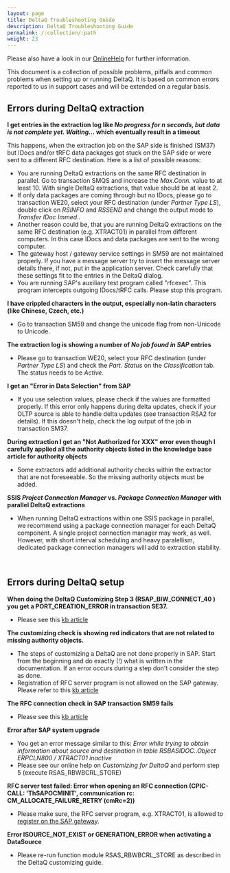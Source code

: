 ```yaml
---
layout: page
title: DeltaQ Troubleshooting Guide
description: DeltaQ Troubleshooting Guide
permalink: /:collection/:path
weight: 23
---
```


Please also have a look in our [OnlineHelp](https://help.theobald-software.com/en/) for further information.

This document is a collection of possible problems, pitfalls and common problems when setting up or running DeltaQ. It is based on common errors reported to us in support cases and will be extended on a regular basis.

## Errors during DeltaQ extraction
**I get entries in the extraction log like *No progress for n seconds, but data is not complete yet. Waiting...* which eventually result in a timeout**

This happens, when the extraction job on the SAP side is finished (SM37) but IDocs and/or tRFC data packages got stuck on the SAP side or were sent to a different RFC destination. Here is a list of possible reasons:

* You are running DeltaQ extractions on the same RFC destination in parallel. Go to transaction SMQS and increase the *Max.Conn.* value to at least 10. With single DeltaQ extractions, that value should be at least 2.
* If only data packages are coming through but no IDocs, please go to transaction WE20, select your RFC destination (under *Partner Type LS*), double click on *RSINFO* and *RSSEND* and change the output mode to *Transfer IDoc Immed.*.
* Another reason could be, that you are running DeltaQ extractions on the same RFC destination (e.g. XTRACT01) in parallel from different computers. In this case IDocs and data packages are sent to the wrong computer.
* The gateway host / gateway service settings in SM59 are not maintained properly. If you have a message server try to insert the message server details there, if not, put in the application server. Check carefully that these settings fit to the entries in the DeltaQ dialog.
* You are running SAP's auxiliary test program called "rfcexec". This program intercepts outgoing IDocs/tRFC calls. Please stop this program.

**I have crippled characters in the output, especially non-latin characters (like Chinese, Czech, etc.)**
* Go to transaction SM59 and change the unicode flag from non-Unicode to Unicode.

**The extraction log is showing a number of  _No job found in SAP_ entries**
* Please go to transaction WE20, select your RFC destination (under *Partner Type LS*) and check the *Part. Status* on the *Classification* tab. The status needs to be *Active*. 

**I get an "Error in Data Selection" from SAP**
* If you use selection values, please check if the values are formatted properly. If this error only happens during delta updates, check if your OLTP source is able to handle delta updates (see transaction RSA2 for details). If this doesn't help, check the log output of the job in transaction SM37.

**During extraction I get an "Not Authorized for XXX" error even though I carefully applied all the authority objects listed in the knowledge base article for authority objects**
* Some extractors add additional authority checks within the extractor that are not foreseeable. So the missing authority objects must be added. 


**SSIS _Project Connection Manager_ vs. _Package Connection Manager_ with parallel DeltaQ extractions**
* When running DeltaQ extractions within one SSIS package in parallel, we recommend using a package connection manager for each DeltaQ component. A single project connection manager may work, as well. 
However, with short interval scheduling and heavy paralellism, dedicated package connection managers will add to extraction stability. 
<br>

## Errors during DeltaQ setup
**When doing the DeltaQ Customizing Step 3 (RSAP_BIW_CONNECT_40 ) you get a PORT_CREATION_ERROR in transaction SE37.**
* Please see this [kb article](https://kb.theobald-software.com/sap/PORT_CREATION_ERROR)


**The customizing check is showing red indicators that are not related to missing authority objects.**
* The steps of customizing a DeltaQ are not done properly in SAP. Start from the beginning and do exactly (!) what is written in the documentation. If an error occurs during a step don't consider the step as done.
* Registration of RFC server program is not allowed on the SAP gateway. Please refer to this [kb article](https://kb.theobald-software.com/sap/registering-rfc-server-in-sap-releases-in-kernel-release-720-and-higher)


**The RFC connection check in SAP transaction SM59 fails** 
* Please see this [kb article](https://kb.theobald-software.com/troubleshooting/sm59-rfc---connection-test-fails)


**Error after SAP system upgrade**
* You get an error message similar to this: *Error while trying to obtain information about source and destination in table RSBASIDOC..Object ERPCLN800 / XTRACT01 inactive*
* Please see our online help on *Customizing for DeltaQ* and perform step 5 (execute RSAS_RBWBCRL_STORE)

**RFC server test failed:  Error when opening an RFC connection (CPIC-CALL: 'ThSAPOCMINIT', communication rc: CM_ALLOCATE_FAILURE_RETRY (cmRc=2))**
* Please make sure, the RFC server program, e.g. XTRACT01, is allowed to [register on the SAP gateway](https://kb.theobald-software.com/sap/registering-rfc-server-in-sap-releases-in-kernel-release-720-and-higher).

**Error ISOURCE_NOT_EXIST or GENERATION_ERROR when activating a DataSource**
* Please re-run function module RSAS_RBWBCRL_STORE as described in the DeltaQ customizing guide.
